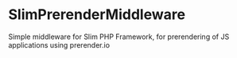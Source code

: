 SlimPrerenderMiddleware
=======================

Simple middleware for Slim PHP Framework, for prerendering of JS applications using prerender.io
